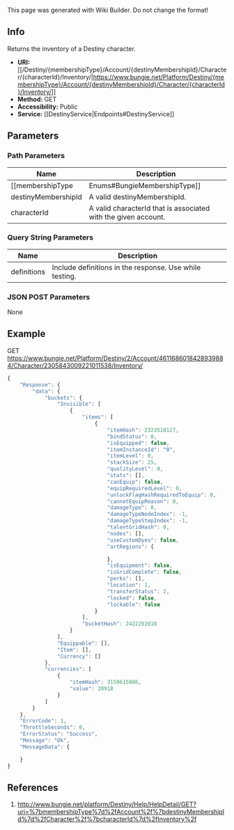 <span class="wiki-builder">This page was generated with Wiki Builder. Do not change the format!</span>

## Info
Returns the inventory of a Destiny character.
* **URI:** [[/Destiny/{membershipType}/Account/{destinyMembershipId}/Character/{characterId}/Inventory/|https://www.bungie.net/Platform/Destiny/{membershipType}/Account/{destinyMembershipId}/Character/{characterId}/Inventory/]]
* **Method:** GET
* **Accessibility:** Public
* **Service:** [[DestinyService|Endpoints#DestinyService]]

## Parameters
### Path Parameters
Name | Description
---- | -----------
[[membershipType|Enums#BungieMembershipType]] | A valid Bungie.net membershipType.
destinyMembershipId | A valid destinyMembershipId.
characterId | A valid characterId that is associated with the given account.

### Query String Parameters
Name | Description
---- | -----------
definitions | Include definitions in the response. Use while testing.

### JSON POST Parameters
None

## Example
GET https://www.bungie.net/Platform/Destiny/2/Account/4611686018428939884/Character/2305843009221011538/Inventory/
```javascript
{
    "Response": {
        "data": {
            "buckets": {
                "Invisible": [
                    {
                        "items": [
                            {
                                "itemHash": 2323518127,
                                "bindStatus": 0,
                                "isEquipped": false,
                                "itemInstanceId": "0",
                                "itemLevel": 0,
                                "stackSize": 25,
                                "qualityLevel": 0,
                                "stats": [],
                                "canEquip": false,
                                "equipRequiredLevel": 0,
                                "unlockFlagHashRequiredToEquip": 0,
                                "cannotEquipReason": 0,
                                "damageType": 0,
                                "damageTypeNodeIndex": -1,
                                "damageTypeStepIndex": -1,
                                "talentGridHash": 0,
                                "nodes": [],
                                "useCustomDyes": false,
                                "artRegions": {

                                },
                                "isEquipment": false,
                                "isGridComplete": false,
                                "perks": [],
                                "location": 1,
                                "transferStatus": 2,
                                "locked": false,
                                "lockable": false
                            }
                        ],
                        "bucketHash": 2422292810
                    }
                ],
                "Equippable": [],
                "Item": [],
                "Currency": []
            },
            "currencies": [
                {
                    "itemHash": 3159615086,
                    "value": 20918
                }
            ]
        }
    },
    "ErrorCode": 1,
    "ThrottleSeconds": 0,
    "ErrorStatus": "Success",
    "Message": "Ok",
    "MessageData": {

    }
}
```

## References
1. http://www.bungie.net/platform/Destiny/Help/HelpDetail/GET?uri=%7bmembershipType%7d%2fAccount%2f%7bdestinyMembershipId%7d%2fCharacter%2f%7bcharacterId%7d%2fInventory%2f

